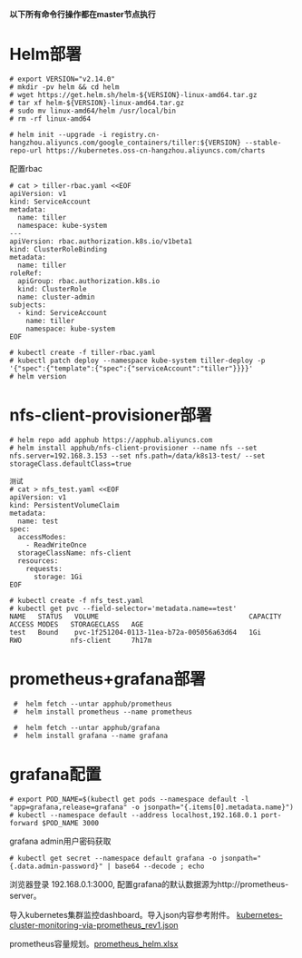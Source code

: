 **以下所有命令行操作都在master节点执行**
# Helm部署
```
# export VERSION="v2.14.0"
# mkdir -pv helm && cd helm
# wget https://get.helm.sh/helm-${VERSION}-linux-amd64.tar.gz
# tar xf helm-${VERSION}-linux-amd64.tar.gz
# sudo mv linux-amd64/helm /usr/local/bin
# rm -rf linux-amd64

# helm init --upgrade -i registry.cn-hangzhou.aliyuncs.com/google_containers/tiller:${VERSION} --stable-repo-url https://kubernetes.oss-cn-hangzhou.aliyuncs.com/charts

```
配置rbac
```
# cat > tiller-rbac.yaml <<EOF
apiVersion: v1
kind: ServiceAccount
metadata:
  name: tiller
  namespace: kube-system
---
apiVersion: rbac.authorization.k8s.io/v1beta1
kind: ClusterRoleBinding
metadata:
  name: tiller
roleRef:
  apiGroup: rbac.authorization.k8s.io
  kind: ClusterRole
  name: cluster-admin
subjects:
  - kind: ServiceAccount
    name: tiller
    namespace: kube-system
EOF

# kubectl create -f tiller-rbac.yaml
# kubectl patch deploy --namespace kube-system tiller-deploy -p '{"spec":{"template":{"spec":{"serviceAccount":"tiller"}}}}'
# helm version
```

# nfs-client-provisioner部署
```
# helm repo add apphub https://apphub.aliyuncs.com
# helm install apphub/nfs-client-provisioner --name nfs --set nfs.server=192.168.3.153 --set nfs.path=/data/k8s13-test/ --set storageClass.defaultClass=true

测试
# cat > nfs_test.yaml <<EOF
apiVersion: v1
kind: PersistentVolumeClaim
metadata:
  name: test
spec:
  accessModes:
    - ReadWriteOnce
  storageClassName: nfs-client
  resources:
    requests:
      storage: 1Gi
EOF

# kubectl create -f nfs_test.yaml
# kubectl get pvc --field-selector='metadata.name==test'
NAME   STATUS   VOLUME                                     CAPACITY   ACCESS MODES   STORAGECLASS   AGE
test   Bound    pvc-1f251204-0113-11ea-b72a-005056a63d64   1Gi        RWO            nfs-client     7h17m
```

# prometheus+grafana部署
```
 #  helm fetch --untar apphub/prometheus
 #  helm install prometheus --name prometheus

 #  helm fetch --untar apphub/grafana
 #  helm install grafana --name grafana

```

# grafana配置
```
# export POD_NAME=$(kubectl get pods --namespace default -l "app=grafana,release=grafana" -o jsonpath="{.items[0].metadata.name}")
# kubectl --namespace default --address localhost,192.168.0.1 port-forward $POD_NAME 3000
```
grafana admin用户密码获取
```
# kubectl get secret --namespace default grafana -o jsonpath="{.data.admin-password}" | base64 --decode ; echo
```
浏览器登录 192.168.0.1:3000,
配置grafana的默认数据源为http://prometheus-server。

导入kubernetes集群监控dashboard。导入json内容参考附件。
[kubernetes-cluster-monitoring-via-prometheus_rev1.json](./kubernetes-cluster-monitoring-via-prometheus_rev1.json)

prometheus容量规划。[prometheus_helm.xlsx](./prometheus_helm.xlsx)

